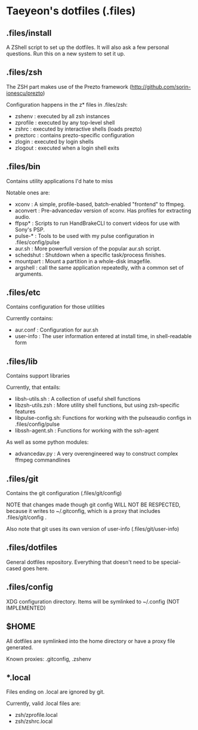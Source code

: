 Taeyeon's dotfiles (.files)
===========================

.files/install
--------------
A ZShell script to set up the dotfiles. It will also ask a few personal questions.
Run this on a new system to set it up.

.files/zsh
----------
The ZSH part makes use of the Prezto framework (http://github.com/sorin-ionescu/prezto)

Configuration happens in the z\* files in .files/zsh:
- zshenv    : executed by all zsh instances
- zprofile  : executed by any top-level shell
- zshrc     : executed by interactive shells (loads prezto)
- preztorc  : contains prezto-specific configuration
- zlogin    : executed by login shells
- zlogout   : executed when a login shell exits

.files/bin
----------
Contains utility applications I'd hate to miss

Notable ones are:
- xconv     : A simple, profile-based, batch-enabled "frontend" to ffmpeg.
- aconvert  : Pre-advancedav version of xconv. Has profiles for extracting audio.
- ffpsp\*   : Scripts to run HandBrakeCLI to convert videos for use with Sony's PSP.
- pulse-\*  : Tools to be used with my pulse configuration in .files/config/pulse
- aur.sh    : More powerfull version of the popular aur.sh script.
- schedshut : Shutdown when a specific task/process finishes.
- mountpart : Mount a partition in a whole-disk imagefile.
- argshell  : call the same application repeatedly, with a common set of arguments.

.files/etc
----------
Contains configuration for those utilities

Currently contains:
- aur.conf  : Configuration for aur.sh
- user-info : The user information entered at install time, in shell-readable form

.files/lib
----------
Contains support libraries

Currently, that entails:
- libsh-utils.sh    : A collection of useful shell functions
- libzsh-utils.zsh  : More utility shell functions, but using zsh-specific features
- libpulse-config.sh: Functions for working with the pulseaudio configs in .files/config/pulse
- libssh-agent.sh   : Functions for working with the ssh-agent

As well as some python modules:
- advancedav.py     : A very overengineered way to construct complex ffmpeg commandlines

.files/git
----------
Contains the git configuration (.files/git/config)

NOTE that changes made though git config WILL NOT BE RESPECTED,
because it writes to ~/.gitconfig, which is a proxy that includes .files/git/config .

Also note that git uses its own version of user-info (.files/git/user-info)

.files/dotfiles
---------------
General dotfiles repository. Everything that doesn't need to be special-cased goes here.

.files/config
-------------
XDG configuration directory.
Items will be symlinked to ~/.config (NOT IMPLEMENTED)

$HOME
-----
All dotfiles are symlinked into the home directory or have a proxy file generated.

Known proxies: .gitconfig, .zshenv

\*.local
--------
Files ending on .local are ignored by git.

Currently, valid .local files are:
- zsh/zprofile.local
- zsh/zshrc.local

